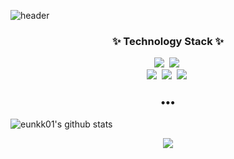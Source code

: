 <!--basic-->

![header](https://capsule-render.vercel.app/api?type=waving&color=timeGradient&height=300&section=header&text=Eunkyoung's%20Profile%20&fontSize=35&animation=fadeIn&fontAlignY=38&)
 <!--type=waving& //파도 모양
color=auto& //색변 경자동
height=300& //크기
section=header& //위치
text=Eunkyoung's%20GitHub%20Profile& //메인이 될 글
fontSize=90&animation=fadeIn&fontAlignY=38& //글씨 크기와 애니메이션 설
desc=Eunkyoung's%20GitHub%20Profile&descAlignY=51&descAlign=62 //desc에 추가 설명-->

<!--기술뱃지-->
<h3 align="center">✨ Technology Stack ✨</h3>
<p align="center">
  <img src="https://img.shields.io/badge/Python-3766AB?style=flat-square&logo=Python&logoColor=white"/>&nbsp
  <img src="https://img.shields.io/badge/R-276DC?style=flat-square&logo=R&logoColor=white"/>&nbsp
  <br>
  <img src="https://img.shields.io/badge/MySQL-4479A1?style=flat-square&logo=MySQL&logoColor=white"/>&nbsp
  <img src="https://img.shields.io/badge/MariaDB-003545?style=flat-square&logo=MariaDB&logoColor=white"/>&nbsp
  <img src="https://img.shields.io/badge/GitHub-181717?style=flat-square&logo=GitHub&logoColor=white"/>&nbsp
</p>

<h3 align="center">•••</h3>

<!--프로필 요약-->
![eunkk01's github stats](https://github-readme-stats.vercel.app/api?username=seonghoo1217&show_icons=true)

<!--오늘방문자/총방문자-->
<center>
<a href="https://hits.seeyoufarm.com"><img src="https://hits.seeyoufarm.com/api/count/incr/badge.svg?url=https%3A%2F%2Fgithub.com%2Feunkk01%2Fhit-counter&count_bg=%2379C83D&title_bg=%23555555&icon=&icon_color=%23E7E7E7&title=hits&edge_flat=false"/></a>
<center>
